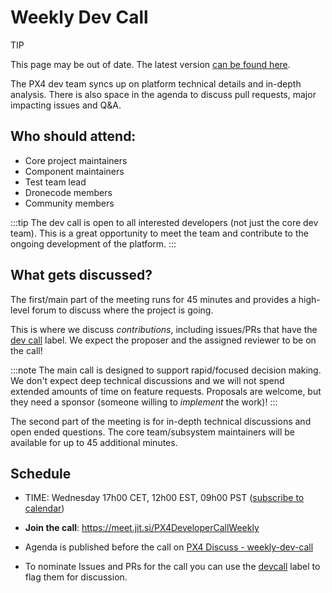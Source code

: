 <a id="dev_call"></a>

# Weekly Dev Call

<div v-if="$themeConfig.px4_version != 'master'">
  <div class="custom-block tip"><p class="custom-block-title">TIP</p> <p>This page may be out of date. The latest version <a href="../contribute/dev_call.md">can be found here</a>.</p>
  </div>
</div>

The PX4 dev team syncs up on platform technical details and in-depth analysis. There is also space in the agenda to discuss pull requests, major impacting issues and Q&A.


## Who should attend:

* Core project maintainers
* Component maintainers
* Test team lead
* Dronecode members
* Community members

:::tip
The dev call is open to all interested developers (not just the core dev team). This is a great opportunity to meet the team and contribute to the ongoing development of the platform.
:::

## What gets discussed?

The first/main part of the meeting runs for 45 minutes and provides a high-level forum to discuss where the project is going.

This is where we discuss *contributions*, including issues/PRs that have the [dev call](https://github.com/PX4/PX4-Autopilot/labels/devcall5) label. We expect the proposer and the assigned reviewer to be on the call!

:::note
The main call is designed to support rapid/focused decision making. We don't expect deep technical discussions and we will not spend extended amounts of time on feature requests. Proposals are welcome, but they need a sponsor (someone willing to *implement* the work)!
:::

The second part of the meeting is for in-depth technical discussions and open ended questions. The core team/subsystem maintainers will be available for up to 45 additional minutes.


## Schedule
* TIME: Wednesday 17h00 CET, 12h00 EST, 09h00 PST \([subscribe to calendar](https://www.dronecode.org/calendar/)\)
* **Join the call**: https://meet.jit.si/PX4DeveloperCallWeekly

* Agenda is published before the call on [PX4 Discuss - weekly-dev-call](http://discuss.px4.io/c/weekly-dev-call)
* To nominate Issues and PRs for the call you can use the [devcall](https://github.com/PX4/PX4-Autopilot/labels/devcall) label to flag them for discussion.
